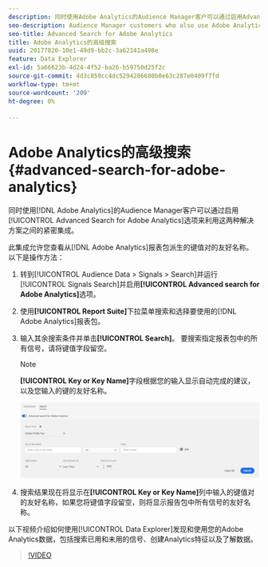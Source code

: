 ```yaml
---
description: 同时使用Adobe Analytics的Audience Manager客户可以通过启用Advanced Search for Adobe Analytics选项来利用这两种解决方案之间的紧密集成。
seo-description: Audience Manager customers who also use Adobe Analytics can leverage the tight integration between the two solutions by enabling the Advanced Search for Adobe Analytics option.
seo-title: Advanced Search for Adobe Analytics
title: Adobe Analytics的高级搜索
uuid: 20177820-10e1-49d9-bb2c-3a62141a498e
feature: Data Explorer
exl-id: 5a66623b-4d24-4f52-ba26-b59750d25f2c
source-git-commit: 4d3c859cc4dc5294286680b0e63c287e0409f7fd
workflow-type: tm+mt
source-wordcount: '209'
ht-degree: 0%

---
```


# Adobe Analytics的高级搜索 {#advanced-search-for-adobe-analytics}

同时使用[!DNL Adobe Analytics]的Audience Manager客户可以通过启用[!UICONTROL Advanced Search for Adobe Analytics]选项来利用这两种解决方案之间的紧密集成。

此集成允许您查看从[!DNL Adobe Analytics]报表包派生的键值对的友好名称。 以下是操作方法：

1. 转到[!UICONTROL Audience Data > Signals > Search]并运行[!UICONTROL Signals Search]并启用&#x200B;**[!UICONTROL Advanced search for Adobe Analytics]**&#x200B;选项。
1. 使用&#x200B;**[!UICONTROL Report Suite]**&#x200B;下拉菜单搜索和选择要使用的[!DNL Adobe Analytics]报表包。
1. 输入其余搜索条件并单击&#x200B;**[!UICONTROL Search]**。 要搜索指定报表包中的所有信号，请将键值字段留空。
   >[!NOTE]
   >
   >**[!UICONTROL Key or Key Name]**&#x200B;字段根据您的输入显示自动完成的建议，以及您输入的键的友好名称。

   ![](assets/signals-search-analytics.png)
1. 搜索结果现在将显示在&#x200B;**[!UICONTROL Key or Key Name]**&#x200B;列中输入的键值对的友好名称，如果您将键值字段留空，则将显示报告包中所有信号的友好名称。

以下视频介绍如何使用[!UICONTROL Data Explorer]发现和使用您的Adobe Analytics数据，包括搜索已用和未用的信号、创建Analytics特征以及了解数据。

>[!VIDEO](https://video.tv.adobe.com/v/330345?captions=chi_hans)
